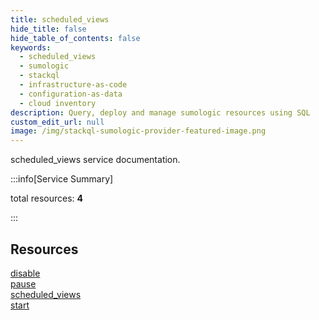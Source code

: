 ```yaml
---
title: scheduled_views
hide_title: false
hide_table_of_contents: false
keywords:
  - scheduled_views
  - sumologic
  - stackql
  - infrastructure-as-code
  - configuration-as-data
  - cloud inventory
description: Query, deploy and manage sumologic resources using SQL
custom_edit_url: null
image: /img/stackql-sumologic-provider-featured-image.png
---
```


scheduled_views service documentation.

:::info[Service Summary]

total resources: __4__  

:::

## Resources
<div class="row">
<div class="providerDocColumn">
<a href="/services/scheduled_views/disable/">disable</a><br />
<a href="/services/scheduled_views/pause/">pause</a>
</div>
<div class="providerDocColumn">
<a href="/services/scheduled_views/scheduled_views/">scheduled_views</a><br />
<a href="/services/scheduled_views/start/">start</a>
</div>
</div>